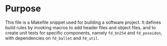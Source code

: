 # Purpose
This file is a Makefile snippet used for building a software project. It defines build rules by invoking macros to add header files and object files, and to create unit tests for specific components, namely `fd_bn254` and `fd_poseidon`, with dependencies on `fd_ballet` and `fd_util`.
